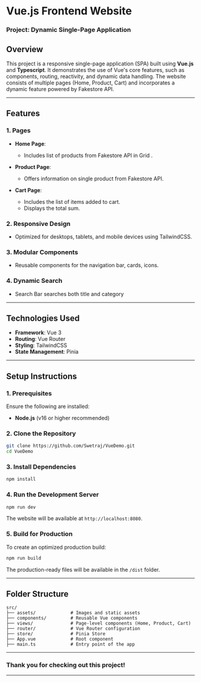 # **Vue.js Frontend Website**

### **Project: Dynamic Single-Page Application**

## **Overview**

This project is a responsive single-page application (SPA) built using **Vue.js** and **Typescript**. It demonstrates the use of Vue's core features, such as components, routing, reactivity, and dynamic data handling. The website consists of multiple pages (Home, Product, Cart) and incorporates a dynamic feature powered by Fakestore API.

---

## **Features**

### **1. Pages**

- **Home Page**:

  - Includes list of products from Fakestore API in Grid .

- **Product Page**:

  - Offers information on single product from Fakestore API.

- **Cart Page**:
  - Includes the list of items added to cart.
  - Displays the total sum.

### **2. Responsive Design**

- Optimized for desktops, tablets, and mobile devices using TailwindCSS.

### **3. Modular Components**

- Reusable components for the navigation bar, cards, icons.

### **4. Dynamic Search**

- Search Bar searches both title and category

---

## **Technologies Used**

- **Framework**: Vue 3
- **Routing**: Vue Router
- **Styling**: TailwindCSS
- **State Management**: Pinia

---

## **Setup Instructions**

### **1. Prerequisites**

Ensure the following are installed:

- **Node.js** (v16 or higher recommended)

### **2. Clone the Repository**

```bash
git clone https://github.com/Swetraj/VueDemo.git
cd VueDemo
```

### **3. Install Dependencies**

```bash
npm install
```

### **4. Run the Development Server**

```bash
npm run dev
```

The website will be available at `http://localhost:8080`.

### **5. Build for Production**

To create an optimized production build:

```bash
npm run build
```

The production-ready files will be available in the `/dist` folder.

---

## **Folder Structure**

```
src/
├── assets/             # Images and static assets
├── components/         # Reusable Vue components
├── views/              # Page-level components (Home, Product, Cart)
├── router/             # Vue Router configuration
├── store/              # Pinia Store
├── App.vue             # Root component
├── main.ts             # Entry point of the app
```

---

### **Thank you for checking out this project!**

---
